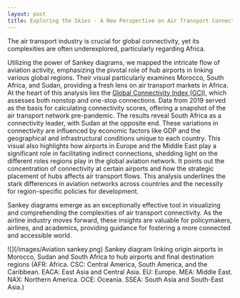 ```yaml
---
layout: post
title: Exploring the Skies - A New Perspective on Air Transport Connectivity in Africa
---
```


The air transport industry is crucial for global connectivity, yet its complexities are often underexplored, particularly regarding Africa. 

Utilizing the power of Sankey diagrams, we mapped the intricate flow of aviation activity, emphasizing the pivotal role of hub airports in linking various global regions. Their visual particularly examines Morocco, South Africa, and Sudan, providing a fresh lens on air transport markets in Africa. At the heart of this analysis lies the [Global Connectivity Index (GCI)](https://doi.org/10.1016/j.tre.2015.06.001), which assesses both nonstop and one-stop connections. Data from 2019 served as the basis for calculating connectivity scores, offering a snapshot of the air transport network pre-pandemic. The results reveal South Africa as a connectivity leader, with Sudan at the opposite end. These variations in connectivity are influenced by economic factors like GDP and the geographical and infrastructural conditions unique to each country. This visual also highlights how airports in Europe and the Middle East play a significant role in facilitating indirect connections, shedding light on the different roles regions play in the global aviation network. It points out the concentration of connectivity at certain airports and how the strategic placement of hubs affects air transport flows. This analysis underlines the stark differences in aviation networks across countries and the necessity for region-specific policies for development.

Sankey diagrams emerge as an exceptionally effective tool in visualizing and comprehending the complexities of air transport connectivity. As the airline industry moves forward, these insights are valuable for policymakers, airlines, and academics, providing guidance for fostering a more connected and accessible world.

![](/images/Aviation sankey.png)
Sankey diagram linking origin airports in Morocco, Sudan and South Africa to hub airports and final destination regions (AFR: Africa. CSC: Central America, South America, and the Caribbean. EACA: East Asia and Central Asia. EU: Europe. MEA: Middle East. NAX: Northern America. OCE: Oceania. SSEA: South Asia and South-East Asia.)
